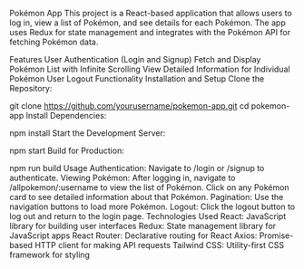 Pokémon App
This project is a React-based application that allows users to log in, view a list of Pokémon, and see details for each Pokémon. The app uses Redux for state management and integrates with the Pokémon API for fetching Pokémon data.

Features
User Authentication (Login and Signup)
Fetch and Display Pokémon List with Infinite Scrolling
View Detailed Information for Individual Pokémon
User Logout Functionality
Installation and Setup
Clone the Repository:

git clone https://github.com/yourusername/pokemon-app.git
cd pokemon-app
Install Dependencies:

npm install
Start the Development Server:

npm start
Build for Production:



npm run build
Usage
Authentication:
Navigate to /login or /signup to authenticate.
Viewing Pokémon:
After logging in, navigate to /allpokemon/:username to view the list of Pokémon.
Click on any Pokémon card to see detailed information about that Pokémon.
Pagination:
Use the navigation buttons to load more Pokémon.
Logout:
Click the logout button to log out and return to the login page.
Technologies Used
React: JavaScript library for building user interfaces
Redux: State management library for JavaScript apps
React Router: Declarative routing for React
Axios: Promise-based HTTP client for making API requests
Tailwind CSS: Utility-first CSS framework for styling
